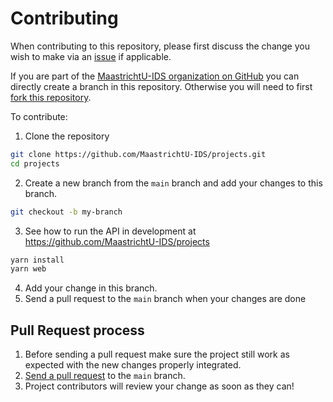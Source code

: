 # Contributing

When contributing to this repository, please first discuss the change you wish to make via an [issue](https://github.com/MaastrichtU-IDS/projects/issues) if applicable.

If you are part of the [MaastrichtU-IDS organization on GitHub](https://github.com/MaastrichtU-IDS) you can directly create a branch in this repository. Otherwise you will need to first [fork this repository](https://github.com/MaastrichtU-IDS/projects/fork).

To contribute:

1. Clone the repository

```bash
git clone https://github.com/MaastrichtU-IDS/projects.git
cd projects
```

2. Create a new branch from the `main` branch and add your changes to this branch.

```bash
git checkout -b my-branch
```

3. See how to run the API in development at https://github.com/MaastrichtU-IDS/projects

```bash
yarn install
yarn web
```

4. Add your change in this branch.
5. Send a pull request to the `main` branch when your changes are done

## Pull Request process

1. Before sending a pull request make sure the project still work as expected with the new changes properly integrated.
2. [Send a pull request](https://github.com/MaastrichtU-IDS/projects/compare) to the `main` branch.
3. Project contributors will review your change as soon as they can!

